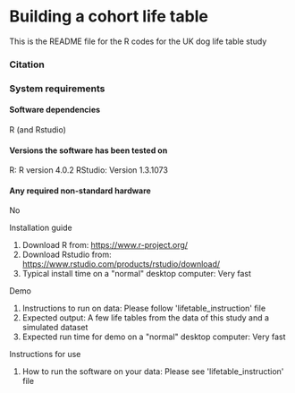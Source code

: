 #  Building a cohort life table
This is the README file for the R codes for the UK dog life table study

### Citation 

### System requirements 
#### Software dependencies
R (and Rstudio)

#### Versions the software has been tested on
R: R version 4.0.2
RStudio: Version 1.3.1073

#### Any required non-standard hardware
No

Installation guide
1. Download R from: https://www.r-project.org/
2. Download Rstudio from: https://www.rstudio.com/products/rstudio/download/
3. Typical install time on a "normal" desktop computer: Very fast

Demo
1. Instructions to run on data: Please follow 'lifetable_instruction' file
2. Expected output: A few life tables from the data of this study and a simulated dataset
3. Expected run time for demo on a "normal" desktop computer: Very fast

Instructions for use
1. How to run the software on your data: Please see 'lifetable_instruction' file

